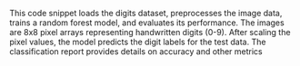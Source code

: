 This code snippet loads the digits dataset, preprocesses the image data, trains a random forest model, and evaluates its performance. The images are 8x8 pixel arrays representing handwritten digits (0-9). After scaling the pixel values, the model predicts the digit labels for the test data. The classification report provides details on accuracy and other metrics
